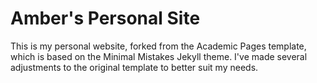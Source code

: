 # Amber's Personal Site
This is my personal website, forked from the Academic Pages template, which is based on the Minimal Mistakes Jekyll theme.
I've made several adjustments to the original template to better suit my needs.
